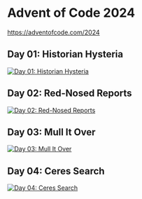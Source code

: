 # Advent of Code 2024

https://adventofcode.com/2024

## Day 01: Historian Hysteria

[![Day 01: Historian Hysteria](https://img.youtube.com/vi/nLVnqRmFZRU/0.jpg)](https://www.youtube.com/watch?v=nLVnqRmFZRU)

## Day 02: Red-Nosed Reports

[![Day 02: Red-Nosed Reports](https://img.youtube.com/vi/DNSDvS82osM/0.jpg)](https://www.youtube.com/watch?v=DNSDvS82osM)

## Day 03: Mull It Over

[![Day 03: Mull It Over](https://img.youtube.com/vi/E2YuJ3Uxg9o/0.jpg)](https://www.youtube.com/watch?v=E2YuJ3Uxg9o)

## Day 04: Ceres Search

[![Day 04: Ceres Search](https://img.youtube.com/vi/kVFKwLP13wI/0.jpg)](https://www.youtube.com/watch?v=kVFKwLP13wI)

